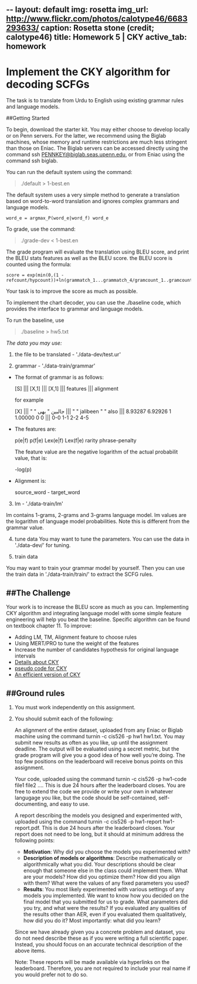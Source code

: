 --
layout: default
img: rosetta
img_url: http://www.flickr.com/photos/calotype46/6683293633/
caption: Rosetta stone (credit&#59; calotype46)
title: Homework 5 | CKY
active_tab: homework
---

# Implement the CKY algorithm for decoding SCFGs


The task is to translate from Urdu to English using existing grammar rules and language models. 


##Getting Started

To begin, download the starter kit. You may either choose to develop locally or on Penn servers. For the latter, we recommend using the Biglab machines, whose memory and runtime restrictions are much less stringent than those on Eniac. The Biglab servers can be accessed directly using the command ssh PENNKEY@biglab.seas.upenn.edu, or from Eniac using the command ssh biglab.

You can run the default system using the command:

   > ./default > 1-best.en

The default system uses a very simple method to generate a translation based on word-to-word translation and ignores complex grammars and language models. 
	
	word_e = argmax_P(word_e|word_f) word_e

To grade, use the command:

   > ./grade-dev < 1-best.en

The grade program will evaluate the translation using BLEU score, and print the BLEU stats features as well as the BLEU score.
the BLEU score is counted using the formula:
	
	score = exp(min(0,(1 - refcount/hypcount))+ln(grammatch_1...grammatch_4/gramcount_1..gramcount_4)

Your task is to improve the score as much as possible.

To implement the chart decoder, you can use the ./baseline code, which provides the interface to grammar and language models.

To run the baseline, use

   > ./baseline > hw5.txt

_The data you may use:_

1. the file to be translated - './data-dev/test.ur'

2. grammar - './data-train/grammar'

  * The format of grammar is as follows:
  
      [S] ||| [X,1] ||| [X,1] ||| features ||| alignment

      for example
  
      [X] ||| " " جالبین " بھی ||| " " jalibeen " " also ||| 8.93287 6.92926 1 1.00000 0 0 ||| 0-0 1-1 2-2 4-5

  * The features are:
  
      p(e|f) p(f|e) Lex(e|f) Lex(f|e) rarity phrase-penalty

      The feature value are the negative logarithm of the actual probabilit value, that is:

      -log(p)

  * Alignment is:
  
      source\_word - target\_word

3. lm - './data-train/lm'

  lm contains 1-grams, 2-grams and 3-grams language model. 
  lm values are the logarithm of language model probabilities. Note this is different from the grammar value.

4. tune data
  You may want to tune the parameters. You can use the data in './data-dev/' for tuning.

5. train data
 
  You may want to train your grammar model by yourself. Then you can use the train data in './data-train/train/' to extract the SCFG rules.



##The Challenge
----
Your work is to increase the BLEU score as much as you can. Implementing CKY algorithm and integrating language model with some simple feature engineering will help you beat the baseline. Specific algorithm can be found on textbook chapter 11. To improve:


  * Adding LM, TM, Alignment feature to choose rules
  * Using MERT/PRO to tune the weight of the features
  * Increase the number of candidates hypothesis for original language intervals 
  * [Details about CKY](http://pages.cs.wisc.edu/~agorenst/cyk.pdf)  
  * [pseudo code for CKY](http://pages.cs.wisc.edu/~agorenst/cyk.pdf)
  * [An efficient version of CKY](http://www.petrovi.de/data/iwpt11.pdf)
  
##Ground rules
------
1. You must work independently on this assignment.

2. You should submit each of the following:

	An alignment of the entire dataset, uploaded from any Eniac or Biglab machine using the command turnin -c cis526 -p hw1 hw1.txt. You may submit new results as often as you like, up until the assignment deadline. The output will be evaluated using a secret metric, but the grade program will give you a good idea of how well you’re doing. The top few positions on the leaderboard will receive bonus points on this assignment.

	Your code, uploaded using the command turnin -c cis526 -p hw1-code file1 file2 .... This is due 24 hours after the leaderboard closes. You are free to extend the code we provide or write your own in whatever langugage you like, but the code should be self-contained, self-documenting, and easy to use.

	A report describing the models you designed and experimented with, uploaded using the command turnin -c cis526 -p hw1-report hw1-report.pdf. This is due 24 hours after the leaderboard closes. Your report does not need to be long, but it should at minimum address the following points:

	* **Motivation**: Why did you choose the models you experimented with?
	* **Description of models or algorithms**: Describe mathematically or algorithmically what you did. Your descriptions should be clear enough that someone else in the class could implement them. What are your models? How did you optimize them? How did you align with them? What were the values of any fixed parameters you used?
	* **Results**: You most likely experimented with various settings of any models you implemented. We want to know how you decided on the final model that you submitted for us to grade. What parameters did you try, and what were the results? If you evaluated any qualities of the results other than AER, even if you evaluated them qualitatively, how did you do it? Most importantly: what did you learn?

	Since we have already given you a concrete problem and dataset, you do not need describe these as if you were writing a full scientific paper. Instead, you should focus on an accurate technical description of the above items.

	Note: These reports will be made available via hyperlinks on the leaderboard. Therefore, you are not required to include your real name if you would prefer not to do so.


